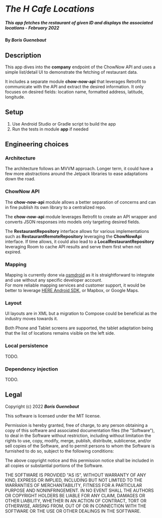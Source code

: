 # _The H Cafe Locations_

##### _This app fetches the restaurant of given ID and displays the associated locations - February 2022_

#### By _**Boris Guenebaut**_

## Description

This app dives into the **company** endpoint of the ChowNow API and uses a simple list/detail UI to demonstrate the fetching of restaurant data.  

It includes a separate module **chow-now-api** that leverages Retrofit to communicate with the API and extract the desired information. It only focuses on desired fields: location name, formatted address, latitude, longitude.

## Setup

1. Use Android Studio or Gradle script to build the app
2. Run the tests in module **app** if needed

## Engineering choices

### Architecture

The architecture follows an MVVM approach. Longer term, it could have a few more abstractions around the Jetpack libraries to ease adaptations down the road.

### ChowNow API

The **chow-now-api** module allows a better separation of concerns and can in fine publish its own library to a centralized repo.

The **chow-now-api** module leverages Retrofit to create an API wrapper and converts JSON responses into models only targeting desired fields.

The **RestaurantRepository** interface allows for various implementations such as **RestaurantRemoteRepository** leveraging the **ChowNowApi** interface. If time allows, it could also lead to a **LocalRestaurantRepository** leveraging Room to cache API results and serve them first when not expired.

### Mapping

Mapping is currently done via [osmdroid](https://github.com/osmdroid/osmdroid/wiki/How-to-use-the-osmdroid-library-(Kotlin)) as it is straightforward to integrate and use without any specific developer account.  
For more reliable mapping services and customer support, it would be better to leverage [HERE Android SDK](https://developer.here.com/documentation/android-sdk-navigate/4.10.2.0/dev_guide/index.html), or Mapbox, or Google Maps.

### Layout

UI layouts are in XML but a migration to Compose could be beneficial as the industry moves towards it.

Both Phone and Tablet screens are supported, the tablet adaptation being that the list of locations remains visible on the left side.

### Local persistence

TODO.

### Dependency injection

TODO.

## Legal

Copyright (c) 2022 **_Boris Guenebaut_**

This software is licensed under the MIT license.

Permission is hereby granted, free of charge, to any person obtaining a copy
of this software and associated documentation files (the "Software"), to deal
in the Software without restriction, including without limitation the rights
to use, copy, modify, merge, publish, distribute, sublicense, and/or sell
copies of the Software, and to permit persons to whom the Software is
furnished to do so, subject to the following conditions:

The above copyright notice and this permission notice shall be included in
all copies or substantial portions of the Software.

THE SOFTWARE IS PROVIDED "AS IS", WITHOUT WARRANTY OF ANY KIND, EXPRESS OR
IMPLIED, INCLUDING BUT NOT LIMITED TO THE WARRANTIES OF MERCHANTABILITY,
FITNESS FOR A PARTICULAR PURPOSE AND NONINFRINGEMENT. IN NO EVENT SHALL THE
AUTHORS OR COPYRIGHT HOLDERS BE LIABLE FOR ANY CLAIM, DAMAGES OR OTHER
LIABILITY, WHETHER IN AN ACTION OF CONTRACT, TORT OR OTHERWISE, ARISING FROM,
OUT OF OR IN CONNECTION WITH THE SOFTWARE OR THE USE OR OTHER DEALINGS IN
THE SOFTWARE.